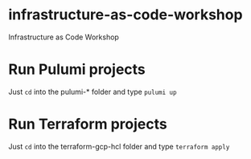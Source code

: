 # infrastructure-as-code-workshop
Infrastructure as Code Workshop

# Run Pulumi projects

Just `cd` into the pulumi-* folder and type `pulumi up`


# Run Terraform projects

Just `cd` into the terraform-gcp-hcl folder and type `terraform apply`